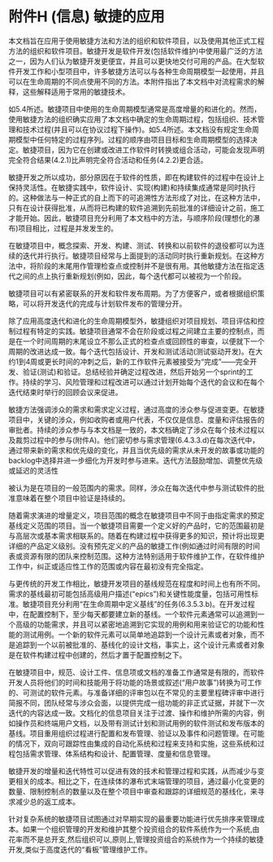 # 附件H (信息) 敏捷的应用

本文档旨在应用于使用敏捷方法和方法的组织和软件项目，以及使用其他正式工程方法的组织和软件项目。敏捷开发是软件开发(包括软件维护)中使用最广泛的方法之一，因为人们认为敏捷开发更便宜，并且可以更快地交付可用的产品。在大型软件开发工作和小型项目中，许多敏捷方法可以与各种生命周期模型一起使用，并且可以在生命周期的不同点使用不同的方法。本附件指出了本文档中对流程需求的解释，这些解释适用于常用的敏捷技术。

如5.4所述。敏捷项目中使用的生命周期模型通常是高度增量的和进化的。然而，使用敏捷方法的组织确实应用了本文档中确定的生命周期过程，包括组织、技术管理和技术过程(并且可以在协议过程下操作)。如5.4所述。本文档没有规定生命周期模型中任何特定的过程序列。过程的顺序由项目目标和生命周期模型的选择决定。敏捷项目，因为它在创建或改进工作软件时转换或组合活动，可能会发现声明完全符合结果(4.2.1)比声明完全符合活动和任务(4.2.2)更合适。

敏捷开发之所以成功，部分原因在于软件的性质，即在构建软件的过程中在设计上保持灵活性。在敏捷实践中，软件设计、实现(构建)和持续集成通常是同时执行的。这种做法与一种正式的自上而下的可追溯性方法形成了对比，在这种方法中，只有在设计获得批准，从而将已构建的软件追溯到先前批准的详细设计之前，施工才能开始。因此，敏捷项目充分利用了本文档中的方法，与顺序阶段(理想化的瀑布)项目相比，过程是并发发生的。

在敏捷项目中，概念探索、开发、构建、测试、转换和以前软件的退役都可以为连续的迭代并行执行。敏捷项目经常与上面提到的活动同时执行重新规划。在这种方法中，将阶段的末尾用作管理检查点或控制并不是很有用。其他敏捷方法在指定迭代之间的点上执行重新规划(例如，因此，每个迭代都可以被视为一个阶段。

敏捷项目可以有紧密联系的开发和软件发布周期。为了方便客户，或者根据组织策略，可以将开发迭代的完成与计划软件发布的管理分开。

除了应用高度迭代和进化的生命周期模型外，敏捷组织对项目规划、项目评估和控制过程有特定的实践。敏捷项目通常不会在阶段或过程之间建立主要的控制点，而是在一个时间周期的末尾设立不那么正式的检查点或回顾性的审查，以便就下一个周期的改进达成一致。每个迭代包括设计、开发和测试活动(测试驱动开发)。在大约1到4周或更长时间的冲刺之后，新的工作软件元素被接受为“完成”——完全开发、验证(测试)和验证。总结经验并确定过程改进，然后开始另一个sprint的工作。持续的学习、风险管理和过程改进可以通过计划开始每个迭代的会议和在每个迭代结束时举行的回顾会议来促进。

敏捷方法强调涉众的需求和需求定义过程，通过高度的涉众参与促进变更。在敏捷项目中，关键的涉众，例如收购者或用户代表，不仅仅是信息、度量和评估报告的审批者。持续的涉众参与与本文档是一致的，本文档确定了涉众在每个技术过程以及裁剪过程中的参与(附件A)。他们密切参与需求管理(6.4.3.3.d)在每次迭代中，通过带来新的需求和优先级的变化，并且当优先级的需求从未开发的故事或功能的backlog中选择并进一步细化为开发时参与进来。迭代方法鼓励增加、调整优先级或延迟的灵活性

被认为是在项目的一般范围内的需求。同样，涉众在每次迭代中参与测试软件的批准意味着在整个项目中验证是持续的。

随着需求演进的增量定义，项目范围的概念在敏捷项目中不同于由指定需求的预定基线定义范围的项目。当一个敏捷项目需要一个定义好的产品时，它的范围最初是与高层次或基本需求相联系的。随着在构建过程中获得更多的知识，预计将出现更详细的产品定义级别。没有预先定义的产品的敏捷工作(例如通过时间有限的时间表或资源有限的团队来控制范围。这种方法特别适用于软件维护工作，在软件维护工作中，纠正或适应性工作的范围或内容在最初没有完全指定。

与更传统的开发工作相比，敏捷开发项目的基线规范在程度和时间上也有所不同。需求的基线最初可能包括高级用户描述(“epics”)和关键性能度量，包括可用性标准。敏捷项目充分利用“在生命周期中定义基线”的任务(6.3.5.3.b)。在开发过程中，在配置控制下，至少每天都要建立新的基线。一个软件元素通常可以追溯到一个高级的功能需求，并且可以紧密地追溯到它实现的用例和用来验证它的功能和性能的测试用例。一个新的软件元素可以简单地追踪到一个设计元素或者对象，而不是追踪到一个以前被批准的、基线化的设计文档，事实上，这个设计元素或者对象是在软件构建过程中创建的，然后才置于配置控制之下。

在敏捷项目中，规范、设计工件、信息项或文档的准备工作通常是有限的，而软件开发人员将他们的时间和技能用于将功能的场景或叙述(“用户故事”)转换为可工作的、可测试的软件元素。与准备详细的评审包以在不常见的主要里程碑评审中进行简报不同，团队经常与涉众会面，以提供完成一组功能的非正式证据，并就下一次迭代的内容达成一致。文档化的信息项目关注于过渡、操作和维护所需的内容，例如操作员和终端用户文档，以及带有测试计划和测试用例的软件测试和发布版本的基线。项目重用组织过程进行配置和发布管理、验证以及事件和问题管理。在可能的情况下，双向可跟踪性由集成的自动化系统和过程来支持和实施，这些系统和过程包括需求管理、体系结构和设计、配置管理、度量和信息管理。

敏捷开发的增量和迭代特性可以促进有效的技术和管理过程和实践，从而减少与变更相关的成本。相比之下，在连续体的瀑布式末端管理的项目，通过最小化变更的数量、限制控制点的数量以及在整个项目中审查和跟踪的详细规范的基线化，来寻求减少总的返工成本。

针对复杂系统的敏捷项目试图通过对早期实现的最重要功能进行优先排序来管理成本。如果一个组织管理的开发和维护其整个投资组合的软件系统作为一个系统,由花率而不是总开支,然后组织可以,原则上,管理投资组合的系统作为一个持续的敏捷开发,类似于高度迭代的“看板”管理维护工作。